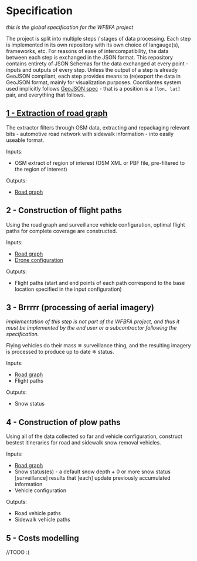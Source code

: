 # Specification
_this is the global specification for the WFBFA project_

The project is split into multiple steps / stages of data processing.
Each step is implemented in its own repository with its own choice of langauge(s), frameworks, etc.
For reasons of ease of intercompatibility, the data between each step is exchanged in the JSON format.
This repository contains entirety of JSON Schemas for the data exchanged at every point - inputs and outputs of every step.
Unless the output of a step is already GeoJSON compliant, each step provides means to (re)export the data in GeoJSON format, mainly for visualization purposes.
Coordiantes system used implicitly follows [GeoJSON spec](https://datatracker.ietf.org/doc/html/rfc7946#section-3.1.1) - that is a position is a `[lon, lat]` pair, and everything that follows.

## [1 - Extraction of road graph](https://github.com/WFBFA/Extract-OSM)

The extractor filters through OSM data, extracting and repackaging relevant bits - automotive road network with sidewalk information - into easily useable format.

Inputs:
- OSM extract of region of interest (OSM XML or PBF file, pre-filtered to the region of interest)

Outputs:
- [Road graph](1.road-graph.schema.json)

## 2 - Construction of flight paths

Using the road graph and surveillance vehicle configuration, optimal flight paths for complete coverage are constructed. 

Inputs:
- [Road graph](1.road-graph.schema.json)
- [Drone configuration](2.drones.schema.json)

Outputs:
- Flight paths (start and end points of each path correspond to the base location specified in the input configuration)

## 3 - Brrrrr (processing of aerial imagery)

_implementation of this step is not part of the WFBFA project, and thus it must be implemented by the end user or a subcontractor following the specification._

Flying vehicles do their mass ❄ surveillance thing, and the resulting imagery is processed to produce up to date ❄ status.

Inputs:
- [Road graph](1.road-graph.schema.json)
- Flight paths

Outputs:
- Snow status

## 4 - Construction of plow paths

Using all of the data collected so far and vehicle configuration, construct bestest itineraries for road and sidewalk snow removal vehicles.

Inputs:
- [Road graph](1.road-graph.schema.json)
- Snow status(es) - a default snow depth + 0 or more snow status \[surveillance\] results that \[each\] update previously accumulated information
- Vehicle configuration

Outputs:
- Road vehicle paths
- Sidewalk vehicle paths

## 5 - Costs modelling

//TODO :(
